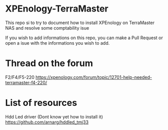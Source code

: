 # XPEnology-TerraMaster
This repo si to try to document how to install XPEnology on TerraMaster NAS and resolve some comptability isue

If you wish to add informations on this repo, you can make a Pull Request or open a isue with the informations you wish to add.

# Thread on the forum
F2/F4/F5-220
https://xpenology.com/forum/topic/12701-help-needed-terramaster-f4-220/


# List of resources

Hdd Led driver (Dont know yet how to install it)
https://github.com/arnarg/hddled_tmj33
